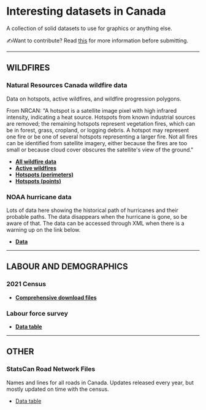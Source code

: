 # Interesting datasets in Canada
 A collection of solid datasets to use for graphics or anything else.
 
 ✍️Want to contribute? Read [this](https://github.com/dexmcmillan/cbc-datasets/blob/main/CONTRIBUTING.md) for more information before submitting.
 
<hr>

## WILDFIRES

### Natural Resources Canada wildfire data
Data on hotspots, active wildfires, and wildfire progression polygons.

From NRCAN: "A hotspot is a satellite image pixel with high infrared intensity, indicating a heat source. Hotspots from known industrial sources are removed; the remaining hotspots represent vegetation fires, which can be in forest, grass, cropland, or logging debris. A hotspot may represent one fire or be one of several hotspots representing a larger fire. Not all fires can be identified from satellite imagery, either because the fires are too small or because cloud cover obscures the satellite's view of the ground."
- **[All wildfire data](https://cwfis.cfs.nrcan.gc.ca/downloads/)**
- **[Active wildfires](https://cwfis.cfs.nrcan.gc.ca/downloads/activefires)**
- **[Hotspots (perimeters)](https://cwfis.cfs.nrcan.gc.ca/downloads/hotspots/)**
- **[Hotspots (points)](https://cwfis.cfs.nrcan.gc.ca/downloads/hotspots/)**

### NOAA hurricane data
Lots of data here showing the historical path of hurricanes and their probable paths. The data disappears when the hurricane is gone, so be aware of that. The data can be accessed through XML when there is a warning up on the link below.
- **[Data](https://www.nhc.noaa.gov/?cpac)**

<hr>

## LABOUR AND DEMOGRAPHICS

### 2021 Census
- **[Comprehensive download files](https://www12.statcan.gc.ca/census-recensement/2016/dp-pd/prof/details/page_Download-Telecharger.cfm?Lang=E&Tab=1&Geo1=CD&Code1=5953&Geo2=PR&Code2=01&SearchText=&SearchType=Begins&SearchPR=01&B1=All&TABID=1&type=0)**

### Labour force survey
- **[Data table](https://www150.statcan.gc.ca/t1/tbl1/en/tv.action?pid=1410028701)**

<hr>

## OTHER

### StatsCan Road Network Files
Names and lines for all roads in Canada. Updates released every year, but mostly updated on time with the census.
- [Data table](https://www150.statcan.gc.ca/n1/en/catalogue/92-500-X)
